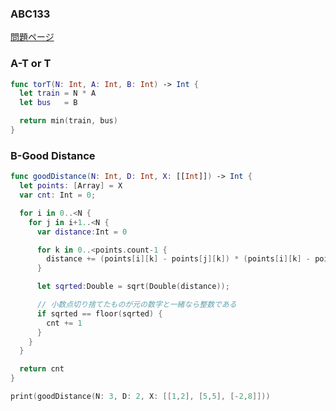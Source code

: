 ### ABC133
[問題ページ](https://atcoder.jp/contests/abc133/tasks)

### A-T or T
```Swift
func torT(N: Int, A: Int, B: Int) -> Int {
  let train = N * A
  let bus   = B

  return min(train, bus)   
}

```

### B-Good Distance
```Swift
func goodDistance(N: Int, D: Int, X: [[Int]]) -> Int {
  let points: [Array] = X
  var cnt: Int = 0;

  for i in 0..<N {
    for j in i+1..<N {
      var distance:Int = 0

      for k in 0..<points.count-1 {
        distance += (points[i][k] - points[j][k]) * (points[i][k] - points[j][k])
      }

      let sqrted:Double = sqrt(Double(distance));

      // 小数点切り捨てたものが元の数字と一緒なら整数である
      if sqrted == floor(sqrted) {
        cnt += 1
      }
    }
  }

  return cnt
}

print(goodDistance(N: 3, D: 2, X: [[1,2], [5,5], [-2,8]]))

```
